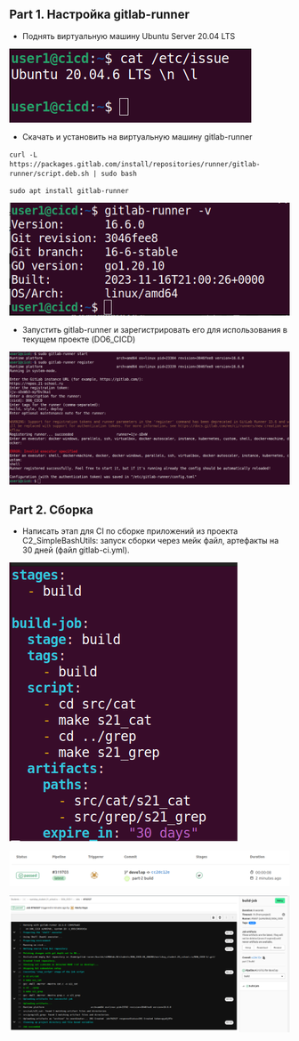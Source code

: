 ## Part 1. Настройка gitlab-runner

- Поднять виртуальную машину Ubuntu Server 20.04 LTS

![](imgs/part-1_1.1.png) 

- Скачать и установить на виртуальную машину gitlab-runner

``curl -L https://packages.gitlab.com/install/repositories/runner/gitlab-runner/script.deb.sh | sudo bash``

``sudo apt install gitlab-runner``

![](imgs/part-1_2.1.png) 

- Запустить gitlab-runner и зарегистрировать его для использования в текущем проекте (DO6_CICD)

![](imgs/part-1_3.1.png) 

## Part 2. Сборка

- Написать этап для CI по сборке приложений из проекта C2_SimpleBashUtils: запуск сборки через мейк файл, артефакты на 30 дней (файл gitlab-ci.yml).

![](imgs/part-2_1.1.png) 

![](imgs/part-2_2.1.png) 

![](imgs/part-2_2.2.png) 


